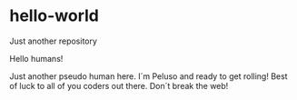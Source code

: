 # hello-world
Just another repository

Hello humans!

Just another pseudo human here. I´m Peluso and ready to get rolling!
Best of luck to all of you coders out there. Don´t break the web!
